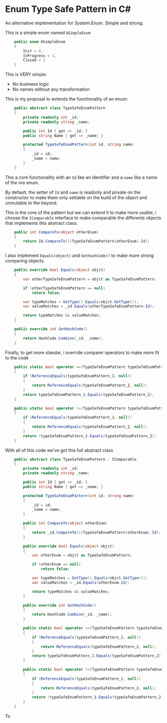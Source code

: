 # Enum Type Safe Pattern in C#

An alternative implementation for _System.Enum_. Simple and strong.

This is a simple enum named ```ASimpleEnum```

``` csharp
    public enum ASimpleEnum
    {
        Init = 0,
        InProgress = 1,
        Closed = 2
    }
```

This is VERY simple:

- No business logic
- No names without any transformation

This is my proposal to extends the functionality of an enum:

``` csharp
    public abstract class TypeSafeEnumPattern
    {
        private readonly int _id;
        private readonly string _name;

        public int Id { get => _id; }
        public string Name { get => _name; }

        protected TypeSafeEnumPattern(int id, string name)
        {
            _id = id;
            _name = name;
        }
    }
```

This a core functionality with an ```Id``` like an identifier and a ```name``` like a name of the nre enum.

By default, the setter of ```Id``` and ```name``` is readonly and private on the constructor to make them only settable on the build of the object and unmutable to the beyond.

This is the core of the pattern but we can extend it to make more usable, i choose the ```IComparable``` interface to make comparable the differents objects that implements this abstract class.

``` csharp
    public int CompareTo(object otherEnum)
    {
        return Id.CompareTo(((TypeSafeEnumPattern)otherEnum).Id);
    }
```

I also implement ```Equals(object)``` and ```GetHashCode()``` to make more strong comparing objects.

``` csharp
    public override bool Equals(object objct)
    {
        var otherTypeSafeEnumPattern = objct as TypeSafeEnumPattern;

        if (otherTypeSafeEnumPattern == null)
            return false;

        var typeMatches = GetType().Equals(objct.GetType());
        var valueMatches = _id.Equals(otherTypeSafeEnumPattern.Id);

        return typeMatches && valueMatches;
    }

    public override int GetHashCode()
    {
        return HashCode.Combine(_id, _name);
    }
```

Finally, to get more standar, i override comparer operators to make more fit to the code

``` csharp
    public static bool operator ==(TypeSafeEnumPattern typeSafeEnumPattern_1, TypeSafeEnumPattern typeSafeEnumPattern_2)
    {
        if (ReferenceEquals(typeSafeEnumPattern_1, null))
        {
            return ReferenceEquals(typeSafeEnumPattern_2, null);
        }
        return typeSafeEnumPattern_1.Equals(typeSafeEnumPattern_2);
    }

    public static bool operator !=(TypeSafeEnumPattern typeSafeEnumPattern_1, TypeSafeEnumPattern typeSafeEnumPattern_2)
    {
        if (ReferenceEquals(typeSafeEnumPattern_1, null))
        {
            return ReferenceEquals(typeSafeEnumPattern_2, null);
        }
        return !typeSafeEnumPattern_1.Equals(typeSafeEnumPattern_2);
    }
```

With all of this code we've got this full abstract class

``` csharp
    public abstract class TypeSafeEnumPattern : IComparable
    {
        private readonly int _id;
        private readonly string _name;

        public int Id { get => _id; }
        public string Name { get => _name; }

        protected TypeSafeEnumPattern(int id, string name)
        {
            _id = id;
            _name = name;
        }

        public int CompareTo(object otherEnum)
        {
            return _id.CompareTo(((TypeSafeEnumPattern)otherEnum).Id);
        }

        public override bool Equals(object objct)
        {
            var otherEnum = objct as TypeSafeEnumPattern;

            if (otherEnum == null)
                return false;

            var typeMatches = GetType().Equals(objct.GetType());
            var valueMatches = _id.Equals(otherEnum.Id);

            return typeMatches && valueMatches;
        }

        public override int GetHashCode()
        {
            return HashCode.Combine(_id, _name);
        }

        public static bool operator ==(TypeSafeEnumPattern typeSafeEnumPattern_1, TypeSafeEnumPattern typeSafeEnumPattern_2)
        {
            if (ReferenceEquals(typeSafeEnumPattern_1, null))
            {
                return ReferenceEquals(typeSafeEnumPattern_2, null);
            }
            return typeSafeEnumPattern_1.Equals(typeSafeEnumPattern_2);
        }

        public static bool operator !=(TypeSafeEnumPattern typeSafeEnumPattern_1, TypeSafeEnumPattern typeSafeEnumPattern_2)
        {
            if (ReferenceEquals(typeSafeEnumPattern_1, null))
            {
                return ReferenceEquals(typeSafeEnumPattern_2, null);
            }
            return !typeSafeEnumPattern_1.Equals(typeSafeEnumPattern_2);
        }
    }
```

To 